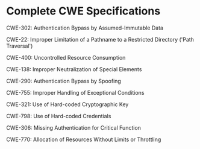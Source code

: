 

# Complete CWE Specifications

CWE-302: Authentication Bypass by Assumed-Immutable Data

CWE-22: Improper Limitation of a Pathname to a Restricted Directory ('Path Traversal')

CWE-400: Uncontrolled Resource Consumption

CWE-138: Improper Neutralization of Special Elements

CWE-290: Authentication Bypass by Spoofing

CWE-755: Improper Handling of Exceptional Conditions

CWE-321: Use of Hard-coded Cryptographic Key

CWE-798: Use of Hard-coded Credentials

CWE-306: Missing Authentication for Critical Function

CWE-770: Allocation of Resources Without Limits or Throttling